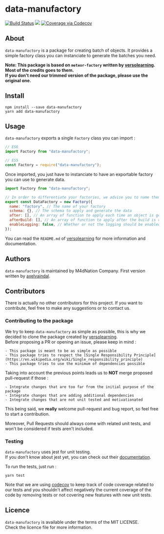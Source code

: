 # data-manufactory

[![Build Status](https://travis-ci.org/M4dNation/data-manufactory.png?branch=master)](https://travis-ci.org/M4dNation/data-manufactory) ![](https://david-dm.org/M4dNation/data-manufactory.svg) <a href="https://codecov.io/github/M4dNation/data-manufactory?branch=master"><img src="https://codecov.io/github/M4dNation/data-manufactory/coverage.svg?branch=master" alt="Coverage via Codecov" /></a>

## About

`data-manufactory` is a package for creating batch of objects.
It provides a simple factory class you can instanciate to generate the batches you need.

**Note: This package is based on `meteor-factory` written by [versolearning](https://github.com/versolearning).  
Most of the credits goes to them.  
If you don't need our trimmed version of the package, please use the original one.**

## Install

`npm install --save data-manufactory`  
`yarn add data-manufactory`

## Usage

`data-manufactory` exports a single `Factory` class you can import :

```javascript
// ES6
import Factory from "data-manufactory";

// ES5
const Factory = require("data-manufactory");
```

Once imported, you just have to instanciate to have an exportable factory you can use to generate data.

```javascript
import Factory from "data-manufactory";

// In order to differentiate your factories, we advise you to name them as the data being generated
export const DataFactory = new Factory({
  name: "factory", // The name of your factory
  schema: {}, // The schema to apply and generate the data
  after: [], // An array of function to apply each time an object is generated during build
  afterBuild: [], // An array of function to apply after the build is completed
  enableLogging: false, // Whether or not the logging should be enabled for this seeder
});
```

You can read the `README.md` of [versolearning](https://github.com/versolearning/meteor-factory/blob/master/README.md) for more information and documentation.

## Authors

`data-manufactory` is maintained by M4dNation Company.
First version written by [axelvaindal](https://github.com/axelvaindal).

## Contributors

There is actually no other contributors for this project.
If you want to contribute, feel free to make any suggestions or to contact us.

### Contributing to the package

We try to keep `data-manufactory` as simple as possible, this is why we decided to clone the package created by [versolearning](https://github.com/versolearning).  
Before proposing a PR or opening an issue, please keep in mind :

    - This package is meant to be as simple as possible
    - This package tries to respect the [Single Responsibility Principle](https://en.wikipedia.org/wiki/Single_responsibility_principle)
    - This package tries to use the minimum of dependencies possible

Taking into account the previous points leads us to **NOT** merge proposed pull-request if those :

    - Integrate changes that are too far from the initial purpose of the package
    - Integrate changes that are adding additional dependencies
    - Integrate changes that are not unit tested and motivationated

This being said, we **really** welcome pull-request and bug report, so feel free to start a contribution.

Moreover, Pull Requests should always come with related unit tests, and won't be considered if tests aren't included.

### Testing

`data-manufactory` uses jest for unit testing.  
If you don't know about jest yet, you can check out their [documentation](https://jestjs.io/en/).

To run the tests, just run :

`yarn test`

Note that we are using [codecov](https://codecov.io) to keep track of code coverage related to our tests and you shouldn't affect negatively the current coverage of the code by removing tests or not covering new features with new unit tests.

## Licence

`data-manufactory` is available under the terms of the MIT LICENSE.  
Check the licence file for more information.
